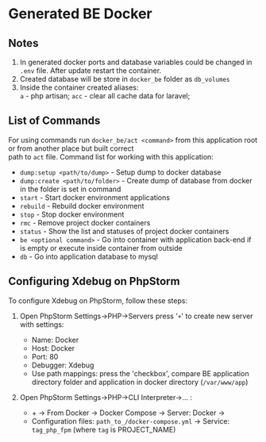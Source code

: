 # Generated BE Docker

## Notes
1. In generated docker ports and database variables could be changed in `.env` file. After update restart the container.
2. Created database will be store in `docker_be` folder as `db_volumes` 
3. Inside the container created aliases:  
	`a` - php artisan;  `acc` - clear all cache data for laravel;

## List of Commands

For using commands run `docker_be/act <command>` from this application root or from another place but built correct  
path to `act` file.
Command list for working with this application:

- `dump:setup <path/to/dump>` - Setup dump to docker database
- `dump:create <path/to/folder>` - Create dump of database from docker in the folder is set in command 
- `start` - Start docker environment applications
- `rebuild` - Rebuild docker environment
- `stop` - Stop docker environment
- `rmc` - Remove project docker containers
- `status` - Show the list and statuses of project docker containers
- `be <optional command>` - Go into container with application back-end if <optional command> is empty or execute <optional command> inside container from outside
- `db` - Go into application database to mysql 

## Configuring Xdebug on PhpStorm

To configure Xdebug on PhpStorm, follow these steps:

1. Open PhpStorm Settings->PHP->Servers press '`+`' to create new server with settings:
	- Name: Docker
	- Host: Docker
	- Port: 80
	- Debugger: Xdebug
	- Use path mappings: press the 'checkbox', compare BE application directory folder and application in docker directory (`/var/www/app`)

2. Open PhpStorm Settings->PHP->CLI Interpreter->... :
	- \+ -> From Docker -> Docker Compose -> Server: Docker ->
	- Configuration files: `path_to_/docker-compose.yml` -> Service: `tag_php_fpm` (where `tag` is PROJECT_NAME)

